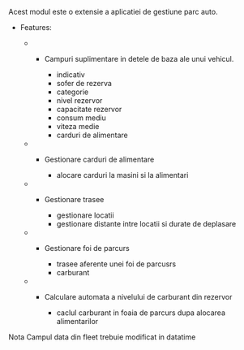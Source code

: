 Acest modul este o extensie a aplicatiei de gestiune parc auto.

  - Features:
    
      -   - Campuri suplimentare in detele de baza ale unui vehicul.
            
              - indicativ
              - sofer de rezerva
              - categorie
              - nivel rezervor
              - capacitate rezervor
              - consum mediu
              - viteza medie
              - carduri de alimentare
    
      -   - Gestionare carduri de alimentare
            
              - alocare carduri la masini si la alimentari
    
      -   - Gestionare trasee
            
              - gestionare locatii
              - gestionare distante intre locatii si durate de deplasare
    
      -   - Gestionare foi de parcurs
            
              - trasee aferente unei foi de parcusrs
              - carburant
    
      -   - Calculare automata a nivelului de carburant din rezervor
            
              - caclul carburant in foaia de parcurs dupa alocarea
                alimentarilor

Nota Campul data din fleet trebuie modificat in datatime
